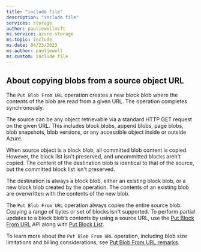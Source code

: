 ```yaml
---
title: "include file"
description: "include file"
services: storage
author: pauljewellmsft
ms.service: azure-storage
ms.topic: include
ms.date: 04/23/2023
ms.author: pauljewell
ms.custom: include file
---
```


## About copying blobs from a source object URL

The `Put Blob From URL` operation creates a new block blob where the contents of the blob are read from a given URL. The operation completes synchronously.

The source can be any object retrievable via a standard HTTP GET request on the given URL. This includes block blobs, append blobs, page blobs, blob snapshots, blob versions, or any accessible object inside or outside Azure.

When source object is a block blob, all committed blob content is copied. However, the block list isn't preserved, and uncommitted blocks aren't copied. The content of the destination blob is identical to that of the source, but the committed block list isn't preserved.

The destination is always a block blob, either an existing block blob, or a new block blob created by the operation. The contents of an existing blob are overwritten with the contents of the new blob.

The `Put Blob From URL` operation always copies the entire source blob. Copying a range of bytes or set of blocks isn't supported. To perform partial updates to a block blob’s contents by using a source URL, use the [Put Block From URL](/rest/api/storageservices/put-block-from-url) API along with [Put Block List](/rest/api/storageservices/put-block-list).

To learn more about the `Put Blob From URL` operation, including blob size limitations and billing considerations, see [Put Blob From URL remarks](/rest/api/storageservices/put-blob-from-url#remarks).